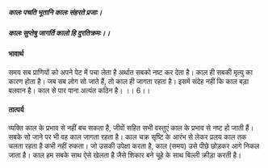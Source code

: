 ##### कालः पचति भूतानि कालः संहरते प्रजाः।
##### कालः सुप्तेषु जागर्ति कालो हि दुरतिक्रमः।। 

#### भावार्थ

समय सब प्राणियों को अपने पेट में पचा लेता है अर्थात सबको नष्ट कर देता है। काल ही सबकी मृत्यु का कारण होता है। जब सब लोग सो जाते हैं, तो काल ही जागता रहता है। इसमें संदेह नहीं कि काल बड़ा बलवान है। काल से पार पाना अत्यंत कठिन है। ।। 6।।

#### तात्पर्य

व्यक्ति काल के प्रभाव से नहीं बच सकता है, जीवों सहित सभी वस्तुएं काल के प्रभाव से नष्ट हो जाती हैं। सबके सो जाने पर भी वह काल जागता रहता है। काल चक्र सृष्टि के आरंभ से लेकर प्रलय काल तक चलता रहता है कभी नहीं रुकता। जो उसकी उपेक्षा करता है, काल (समय) उसे पीछे छोड़कर आगे निकल जाता है। काल हम सबके साथ ऐसे खेलता है जैसे शिकार बने चूहे के साथ बिल्ली क्रीड़ा करती है।